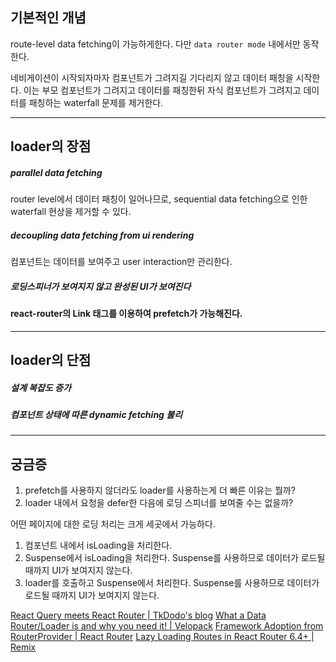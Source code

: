 ## 기본적인 개념

route-level data fetching이 가능하게한다. 다만 `data router mode` 내에서만 동작한다.

네비게이션이 시작되자마자 컴포넌트가 그려지길 기다리지 않고 데이터 패칭을 시작한다. 이는 부모 컴포넌트가 그려지고 데이터를 패칭한뒤 자식 컴포넌트가 그려지고 데이터를 패칭하는 waterfall 문제를 제거한다.

****

## loader의 장점

##### parallel data fetching
router level에서 데이터 패칭이 일어나므로, sequential data fetching으로 인한 waterfall 현상을 제거할 수 있다.
##### decoupling data fetching from ui rendering
컴포넌트는 데이터를 보여주고 user interaction만 관리한다.
##### 로딩스피너가 보여지지 않고 완성된 UI가 보여진다

#### react-router의 Link 태그를 이용하여 prefetch가 가능해진다.

****

## loader의 단점

##### 설계 복잡도 증가


##### 컴포넌트 상태에 따른 dynamic fetching 불리

****

## 궁금증

1. prefetch를 사용하지 않더라도 loader를 사용하는게 더 빠른 이유는 뭘까?
2. loader 내에서 요청을 defer한 다음에 로딩 스피너를 보여줄 수는 없을까?

어떤 페이지에 대한 로딩 처리는 크게 세곳에서 가능하다.

1. 컴포넌트 내에서 isLoading을 처리한다.
2. Suspense에서 isLoading을 처리한다. Suspense를 사용하므로 데이터가 로드될 때까지 UI가 보여지지 않는다.
3. loader를 호출하고 Suspense에서 처리한다. Suspense를 사용하므로 데이터가 로드될 때까지 UI가 보여지지 않는다.


[React Query meets React Router | TkDodo's blog](https://tkdodo.eu/blog/react-query-meets-react-router)
[What a Data Router/Loader is and why you need it! | Velopack](https://docs.velopack.io/blog/2024/05/24/seemless-router-preloading)
[Framework Adoption from RouterProvider | React Router](https://reactrouter.com/upgrading/router-provider#prerequisites)
[Lazy Loading Routes in React Router 6.4+ | Remix](https://remix.run/blog/lazy-loading-routes)